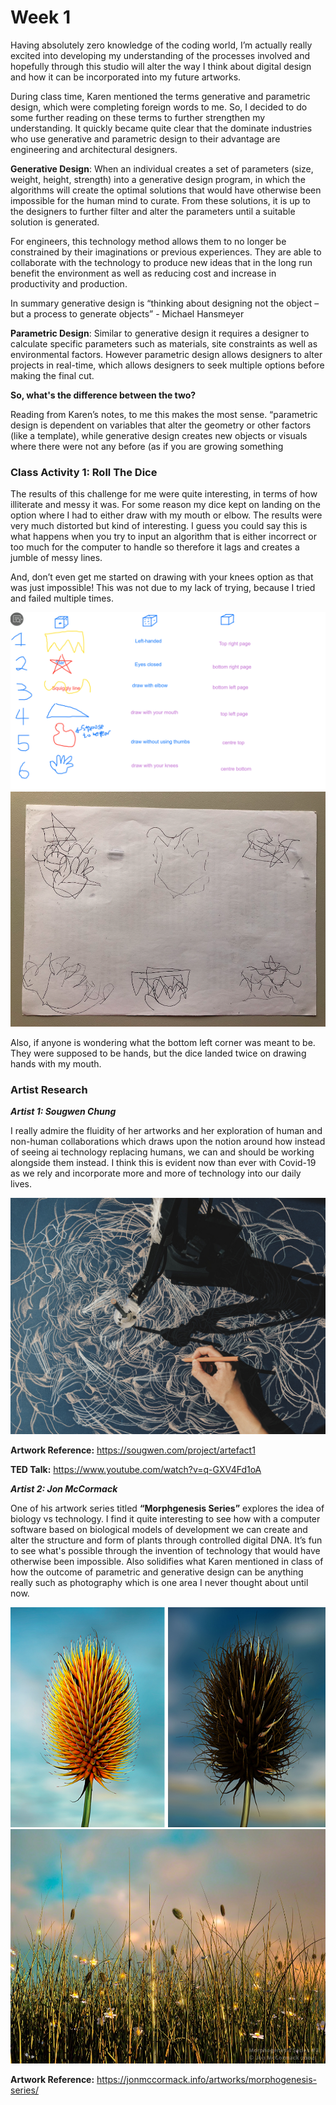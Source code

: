 # Week 1

Having absolutely zero knowledge of the coding world, I’m actually really excited into developing my understanding of the processes involved and hopefully through this studio will alter the way I think about digital design and how it can be incorporated into my future artworks.  

During class time, Karen mentioned the terms generative and parametric design, which were completing foreign words to me. So, I decided to do some further reading on these terms to further strengthen my understanding. It quickly became quite clear that the dominate industries who use generative and parametric design to their advantage are engineering and architectural designers.  

**Generative Design**: When an individual creates a set of parameters (size, weight, height, strength) into a generative design program, in which the algorithms will create the optimal solutions that would have otherwise been impossible for the human mind to curate. From these solutions, it is up to the designers to further filter and alter the parameters until a suitable solution is generated.  

For engineers, this technology method allows them to no longer be constrained by their imaginations or previous experiences. They are able to collaborate with the technology to produce new ideas that in the long run benefit the environment as well as reducing cost and increase in productivity and production.  

In summary generative design is “thinking about designing not the object – but a process to generate objects” - Michael Hansmeyer 

**Parametric Design**: Similar to generative design it requires a designer to calculate specific parameters such as materials, site constraints as well as environmental factors. However parametric design allows designers to alter projects in real-time, which allows designers to seek multiple options before making the final cut.  

**So, what's the difference between the two?** 

Reading from Karen’s notes, to me this makes the most sense. “parametric design is dependent on variables that alter the geometry or other factors (like a template), while generative design creates new objects or visuals where there were not any before (as if you are growing something


### Class Activity 1: Roll The Dice 

The results of this challenge for me were quite interesting, in terms of how illiterate and messy it was. For some reason my dice kept on landing on the option where I had to either draw with my mouth or elbow. The results were very much distorted but kind of interesting. I guess you could say this is what happens when you try to input an algorithm that is either incorrect or too much for the computer to handle so therefore it lags and creates a jumble of messy lines.  

And, don’t even get me started on drawing with your knees option as that was just impossible! This was not due to my lack of trying, because I tried and failed multiple times. 


<img src= https://github.com/aliceyu1111/Slave-to-the-Algorithm/blob/master/Week%201/Activity%201%20-%20Roll%20The%20Dice%20Rules%20Chart.png >
<img src= https://github.com/aliceyu1111/Slave-to-the-Algorithm/blob/master/Week%201/Activity%201%20-%20Roll%20The%20Dice%20Results.png >
 
 Also, if anyone is wondering what the bottom left corner was meant to be. They were supposed to be hands, but the dice landed twice on drawing hands with my mouth. 
 
 ### Artist Research
 
 _**Artist 1: Sougwen Chung**_
 
I really admire the fluidity of her artworks and her exploration of human and non-human collaborations which draws upon the notion around how instead of seeing ai technology replacing humans, we can and should be working alongside them instead. I think this is evident now than ever with Covid-19 as we rely and incorporate more and more of technology into our daily lives. 

<img src= https://github.com/aliceyu1111/Slave-to-the-Algorithm/blob/master/Week%201/Artist%201-%20Sougwen%20Chung.jpg >


**Artwork Reference:** https://sougwen.com/project/artefact1 

**TED Talk:** https://www.youtube.com/watch?v=q-GXV4Fd1oA 

_**Artist 2: Jon McCormack**_

One of his artwork series titled **“Morphgenesis Series”** explores the idea of biology vs technology. I find it quite interesting to see how with a computer software based on biological models of development we can create and alter the structure and form of plants through controlled digital DNA. It’s fun to see what's possible through the invention of technology that would have otherwise been impossible. Also solidifies what Karen mentioned in class of how the outcome of parametric and generative design can be anything really such as photography which is one area I never thought about until now. 

<img src= https://github.com/aliceyu1111/Slave-to-the-Algorithm/blob/master/Week%201/Artist%202%20-%20Jon%20McCormack-%20Image%201.png >
<img src= https://github.com/aliceyu1111/Slave-to-the-Algorithm/blob/master/Week%201/Artist%202%20-%20Jon%20McCormack-%20Image%202.jpg >

**Artwork Reference:** https://jonmccormack.info/artworks/morphogenesis-series/ 
